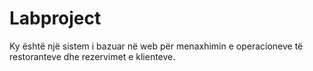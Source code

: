 # Labproject
Ky është një sistem i bazuar në web për menaxhimin e operacioneve të restoranteve dhe rezervimet e klienteve.
